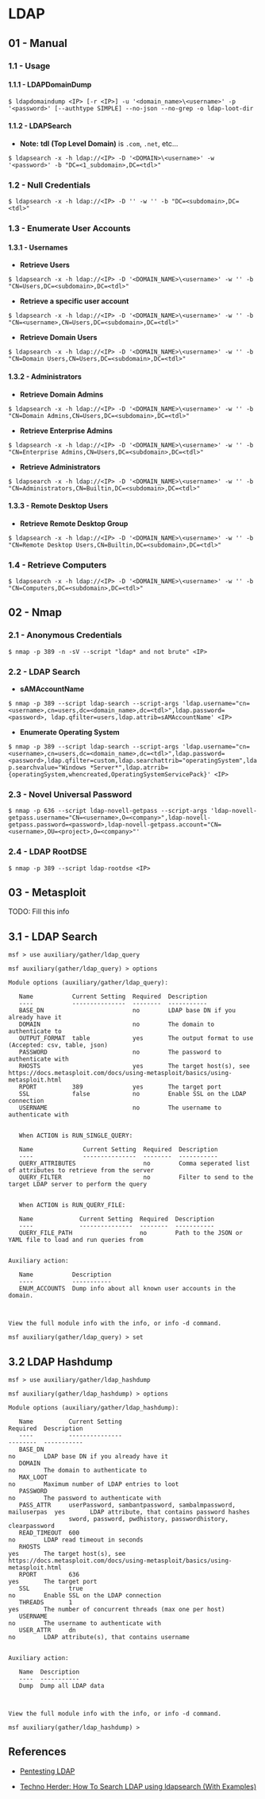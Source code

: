 # LDAP

## 01 - Manual

### 1.1 - Usage

#### 1.1.1 - LDAPDomainDump

`$ ldapdomaindump <IP> [-r <IP>] -u '<domain_name>\<username>' -p '<password>' [--authtype SIMPLE] --no-json --no-grep -o ldap-loot-dir`

#### 1.1.2 - LDAPSearch

- **Note:** **tdl** **(Top Level Domain)** is `.com`, `.net`, etc...

`$ ldapsearch -x -h ldap://<IP> -D '<DOMAIN>\<username>' -w '<password>' -b "DC=<1_subdomain>,DC=<tdl>"`

### 1.2 - Null Credentials

`$ ldapsearch -x -h ldap://<IP> -D '' -w '' -b "DC=<subdomain>,DC=<tdl>"`

### 1.3 - Enumerate User Accounts

#### 1.3.1 - Usernames

- **Retrieve Users**

`$ ldapsearch -x -h ldap://<IP> -D '<DOMAIN_NAME>\<username>' -w '' -b "CN=Users,DC=<subdomain>,DC=<tdl>"`

- **Retrieve a specific user account**

`$ ldapsearch -x -h ldap://<IP> -D '<DOMAIN_NAME>\<username>' -w '' -b "CN=<username>,CN=Users,DC=<subdomain>,DC=<tdl>"`

- **Retrieve Domain Users**

`$ ldapsearch -x -h ldap://<IP> -D '<DOMAIN_NAME>\<username>' -w '' -b "CN=Domain Users,CN=Users,DC=<subdomain>,DC=<tdl>"`

#### 1.3.2 - Administrators

- **Retrieve Domain Admins**

`$ ldapsearch -x -h ldap://<IP> -D '<DOMAIN_NAME>\<username>' -w '' -b "CN=Domain Admins,CN=Users,DC=<subdomain>,DC=<tdl>"`

- **Retrieve Enterprise Admins**

`$ ldapsearch -x -h ldap://<IP> -D '<DOMAIN_NAME>\<username>' -w '' -b "CN=Enterprise Admins,CN=Users,DC=<subdomain>,DC=<tdl>"`

- **Retrieve Administrators**

`$ ldapsearch -x -h ldap://<IP> -D '<DOMAIN_NAME>\<username>' -w '' -b "CN=Administrators,CN=Builtin,DC=<subdomain>,DC=<tdl>"`

#### 1.3.3 - Remote Desktop Users

- **Retrieve Remote Desktop Group**

`$ ldapsearch -x -h ldap://<IP> -D '<DOMAIN_NAME>\<username>' -w '' -b "CN=Remote Desktop Users,CN=Builtin,DC=<subdomain>,DC=<tdl>"`

### 1.4 - Retrieve Computers

`$ ldapsearch -x -h ldap://<IP> -D '<DOMAIN_NAME>\<username>' -w '' -b "CN=Computers,DC=<subdomain>,DC=<tdl>"`

## 02 - Nmap

### 2.1 - Anonymous Credentials

`$ nmap -p 389 -n -sV --script "ldap* and not brute" <IP>`

### 2.2 - LDAP Search

- **sAMAccountName**

`$ nmap -p 389 --script ldap-search --script-args 'ldap.username="cn=<username>,cn=users,dc=<domain_name>,dc=<tdl>",ldap.password=<password>, ldap.qfilter=users,ldap.attrib=sAMAccountName' <IP>`

- **Enumerate Operating System**

`$ nmap -p 389 --script ldap-search --script-args 'ldap.username="cn=<username>,cn=users,dc=<domain_name>,dc=<tdl>",ldap.password=<password>,ldap.qfilter=custom,ldap.searchattrib="operatingSystem",ldap.searchvalue="Windows *Server*",ldap.atrrib={operatingSystem,whencreated,OperatingSystemServicePack}' <IP>`

### 2.3 - Novel Universal Password

`$ nmap -p 636 --script ldap-novell-getpass --script-args 'ldap-novell-getpass.username="CN=<username>,O=<company>",ldap-novell-getpass.password=<password>,ldap-novell-getpass.account="CN=<username>,OU=<project>,O=<company>"'`

### 2.4 - LDAP RootDSE

`$ nmap -p 389 --script ldap-rootdse <IP>`

## 03 - Metasploit

TODO: Fill this info

## 3.1 - LDAP Search

```
msf > use auxiliary/gather/ldap_query

msf auxiliary(gather/ldap_query) > options

Module options (auxiliary/gather/ldap_query):

   Name           Current Setting  Required  Description
   ----           ---------------  --------  -----------
   BASE_DN                         no        LDAP base DN if you already have it
   DOMAIN                          no        The domain to authenticate to
   OUTPUT_FORMAT  table            yes       The output format to use (Accepted: csv, table, json)
   PASSWORD                        no        The password to authenticate with
   RHOSTS                          yes       The target host(s), see https://docs.metasploit.com/docs/using-metasploit/basics/using-metasploit.html
   RPORT          389              yes       The target port
   SSL            false            no        Enable SSL on the LDAP connection
   USERNAME                        no        The username to authenticate with


   When ACTION is RUN_SINGLE_QUERY:

   Name              Current Setting  Required  Description
   ----              ---------------  --------  -----------
   QUERY_ATTRIBUTES                   no        Comma seperated list of attributes to retrieve from the server
   QUERY_FILTER                       no        Filter to send to the target LDAP server to perform the query


   When ACTION is RUN_QUERY_FILE:

   Name             Current Setting  Required  Description
   ----             ---------------  --------  -----------
   QUERY_FILE_PATH                   no        Path to the JSON or YAML file to load and run queries from


Auxiliary action:

   Name           Description
   ----           -----------
   ENUM_ACCOUNTS  Dump info about all known user accounts in the domain.



View the full module info with the info, or info -d command.

msf auxiliary(gather/ldap_query) > set
```

## 3.2 LDAP Hashdump

```
msf > use auxiliary/gather/ldap_hashdump

msf auxiliary(gather/ldap_hashdump) > options

Module options (auxiliary/gather/ldap_hashdump):

   Name          Current Setting                                              Required  Description
   ----          ---------------                                              --------  -----------
   BASE_DN                                                                    no        LDAP base DN if you already have it
   DOMAIN                                                                     no        The domain to authenticate to
   MAX_LOOT                                                                   no        Maximum number of LDAP entries to loot
   PASSWORD                                                                   no        The password to authenticate with
   PASS_ATTR     userPassword, sambantpassword, sambalmpassword, mailuserpas  yes       LDAP attribute, that contains password hashes
                 sword, password, pwdhistory, passwordhistory, clearpassword
   READ_TIMEOUT  600                                                          no        LDAP read timeout in seconds
   RHOSTS                                                                     yes       The target host(s), see https://docs.metasploit.com/docs/using-metasploit/basics/using-metasploit.html
   RPORT         636                                                          yes       The target port
   SSL           true                                                         no        Enable SSL on the LDAP connection
   THREADS       1                                                            yes       The number of concurrent threads (max one per host)
   USERNAME                                                                   no        The username to authenticate with
   USER_ATTR     dn                                                           no        LDAP attribute(s), that contains username


Auxiliary action:

   Name  Description
   ----  -----------
   Dump  Dump all LDAP data



View the full module info with the info, or info -d command.

msf auxiliary(gather/ldap_hashdump) >
```

## References

- [Pentesting LDAP](https://book.hacktricks.xyz/pentesting/pentesting-ldap)

- [Techno Herder: How To Search LDAP using ldapsearch (With Examples)](https://hack.technoherder.com/how-to-search-ldap-using-ldapsearch-with-examples/)